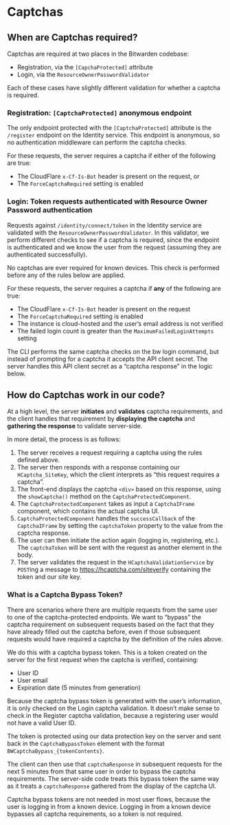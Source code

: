 # Captchas

## When are Captchas required?

Captchas are required at two places in the Bitwarden codebase:

- Registration, via the `[CapchaProtected]` attribute
- Login, via the `ResourceOwnerPasswordValidator`

Each of these cases have slightly different validation for whether a captcha is required.

### Registration: `[CaptchaProtected]` anonymous endpoint

The only endpoint protected with the `[CaptchaProtected]` attribute is the `/register` endpoint on
the Identity service. This endpoint is anonymous, so no authentication middleware can perform the
captcha checks.

For these requests, the server requires a captcha if either of the following are true:

- The CloudFlare `x-Cf-Is-Bot` header is present on the request, or
- The `ForceCaptchaRequired` setting is enabled

### Login: Token requests authenticated with Resource Owner Password authentication

Requests against `/identity/connect/token` in the Identity service are validated with the
`ResourceOwnerPasswordValidator`. In this validator, we perform different checks to see if a captcha
is required, since the endpoint is authenticated and we know the user from the request (assuming
they are authenticated successfully).

No captchas are ever required for known devices. This check is performed before any of the rules
below are applied.

For these requests, the server requires a captcha if **any** of the following are true:

- The CloudFlare `x-Cf-Is-Bot` header is present on the request
- The `ForceCaptchaRequired` setting is enabled
- The instance is cloud-hosted and the user’s email address is not verified
- The failed login count is greater than the `MaximumFailedLoginAttempts` setting

The CLI performs the same captcha checks on the bw login command, but instead of prompting for a
captcha it accepts the API client secret. The server handles this API client secret as a “captcha
response” in the logic below.

## How do Captchas work in our code?

At a high level, the server **initiates** and **validates** captcha requirements, and the client
handles that requirement by **displaying the captcha** and **gathering the response** to validate
server-side.

In more detail, the process is as follows:

1. The server receives a request requiring a captcha using the rules defined above.
2. The server then responds with a response containing our `HCaptcha_SiteKey`, which the client
   interprets as “this request requires a captcha”.
3. The front-end displays the captcha `<div>` based on this response, using the `showCaptcha()`
   method on the `CaptchaProtectedComponent`.
4. The `CaptchaProtectedComponent` takes as input a `CaptchaIFrame` component, which contains the
   actual captcha UI.
5. `CaptchaProtectedComponent` handles the `successCallback` of the `CaptchaIFrame` by setting the
   `captchaToken` property to the value from the captcha response.
6. The user can then initiate the action again (logging in, registering, etc.). The `captchaToken`
   will be sent with the request as another element in the body.
7. The server validates the request in the `HCaptchaValidationService` by `POST`ing a message to
   https://hcaptcha.com/siteverify containing the token and our site key.

### What is a Captcha Bypass Token?

There are scenarios where there are multiple requests from the same user to one of the
captcha-protected endpoints. We want to “bypass” the captcha requirement on subsequent requests
based on the fact that they have already filled out the captcha before, even if those subsequent
requests would have required a captcha by the definition of the rules above.

We do this with a captcha bypass token. This is a token created on the server for the first request
when the captcha is verified, containing:

- User ID
- User email
- Expiration date (5 minutes from generation)

Because the captcha bypass token is generated with the user’s information, it is only checked on the
Login captcha validation. It doesn’t make sense to check in the Register captcha validation, because
a registering user would not have a valid User ID.

The token is protected using our data protection key on the server and sent back in the
`CaptchaBypassToken` element with the format `BWCaptchaBypass_{tokenContents}`.

The client can then use that `captchaResponse` in subsequent requests for the next 5 minutes from
that same user in order to bypass the captcha requirements. The server-side code treats this bypass
token the same way as it treats a `captchaResponse` gathered from the display of the captcha UI.

Captcha bypass tokens are not needed in most user flows, because the user is logging in from a known
device. Logging in from a known device bypasses all captcha requirements, so a token is not
required.
